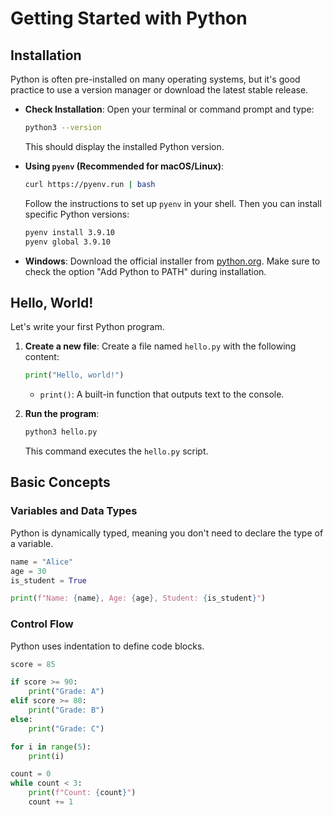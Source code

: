 # Getting Started with Python

## Installation

Python is often pre-installed on many operating systems, but it's good practice to use a version manager or download the latest stable release.

- **Check Installation**: Open your terminal or command prompt and type:
  ```bash
  python3 --version
  ```
  This should display the installed Python version.

- **Using `pyenv` (Recommended for macOS/Linux)**:
  ```bash
  curl https://pyenv.run | bash
  ```
  Follow the instructions to set up `pyenv` in your shell. Then you can install specific Python versions:
  ```bash
  pyenv install 3.9.10
  pyenv global 3.9.10
  ```

- **Windows**: Download the official installer from [python.org](https://www.python.org/downloads/). Make sure to check the option "Add Python to PATH" during installation.

## Hello, World!

Let's write your first Python program.

1.  **Create a new file**: Create a file named `hello.py` with the following content:
    ```python
    print("Hello, world!")
    ```
    - `print()`: A built-in function that outputs text to the console.

2.  **Run the program**:
    ```bash
    python3 hello.py
    ```
    This command executes the `hello.py` script.

## Basic Concepts

### Variables and Data Types

Python is dynamically typed, meaning you don't need to declare the type of a variable.

```python
name = "Alice"
age = 30
is_student = True

print(f"Name: {name}, Age: {age}, Student: {is_student}")
```

### Control Flow

Python uses indentation to define code blocks.

```python
score = 85

if score >= 90:
    print("Grade: A")
elif score >= 80:
    print("Grade: B")
else:
    print("Grade: C")

for i in range(5):
    print(i)

count = 0
while count < 3:
    print(f"Count: {count}")
    count += 1
```